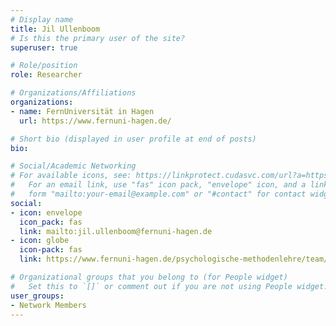 ```yaml
---
# Display name
title: Jil Ullenboom
# Is this the primary user of the site?
superuser: true

# Role/position
role: Researcher

# Organizations/Affiliations
organizations:
- name: FernUniversität in Hagen
  url: https://www.fernuni-hagen.de/

# Short bio (displayed in user profile at end of posts)
bio: 

# Social/Academic Networking
# For available icons, see: https://linkprotect.cudasvc.com/url?a=https%3a%2f%2fsourcethemes.com%2facademic%2fdocs%2fpage-builder%2f%23icons&c=E,1,03Q55I8O6D-V-MsaI5i3Th7UvGHpRVj6l4dANOBXiQaBRckWF-Uxi40d1B8mh5T88rS8FWL6R2UVO5-e4mDAmzVU5C2FJcU0kEkb6Qi2tyc,&typo=1
#   For an email link, use "fas" icon pack, "envelope" icon, and a link in the
#   form "mailto:your-email@example.com" or "#contact" for contact widget.
social:
- icon: envelope
  icon_pack: fas
  link: mailto:jil.ullenboom@fernuni-hagen.de
- icon: globe
  icon-pack: fas
  link: https://www.fernuni-hagen.de/psychologische-methodenlehre/team/jil.ullenboom.shtml

# Organizational groups that you belong to (for People widget)
#   Set this to `[]` or comment out if you are not using People widget.
user_groups:
- Network Members
---
```


